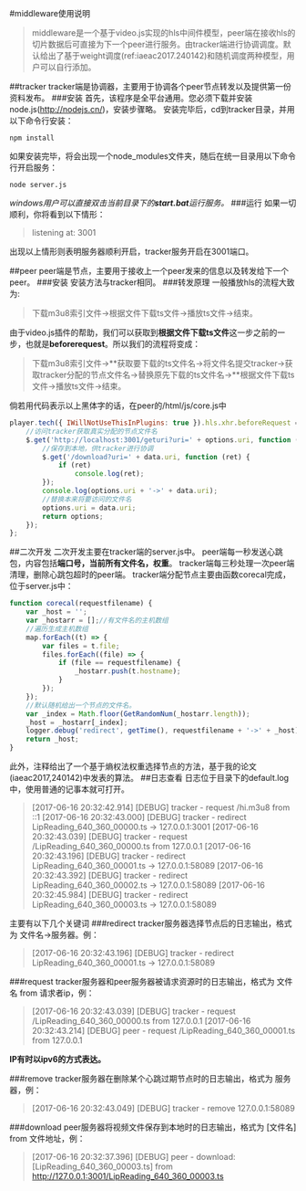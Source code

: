 #middleware使用说明
>middleware是一个基于video.js实现的hls中间件模型，peer端在接收hls的切片数据后可直接为下一个peer进行服务。由tracker端进行协调调度。默认给出了基于weight调度(ref:iaeac2017.240142)和随机调度两种模型，用户可以自行添加。

##tracker
tracker端是协调器，主要用于协调各个peer节点转发以及提供第一份资料发布。
###安装
首先，该程序是全平台通用。您必须下载并安装node.js(http://nodejs.cn/)，安装步骤略。
安装完毕后，cd到tracker目录，并用以下命令行安装：
```
npm install
```
如果安装完毕，将会出现一个node_modules文件夹，随后在统一目录用以下命令行开启服务：
```
node server.js
```
*windows用户可以直接双击当前目录下的**start.bat**运行服务。*
###运行
如果一切顺利，你将看到以下情形：
>listening at: 3001

出现以上情形则表明服务器顺利开启，tracker服务开启在3001端口。

##peer
peer端是节点，主要用于接收上一个peer发来的信息以及转发给下一个peer。
###安装
安装方法与tracker相同。
###转发原理
一般播放hls的流程大致为:
>下载m3u8索引文件->根据文件下载ts文件->播放ts文件->结束。

由于video.js插件的帮助，我们可以获取到**根据文件下载ts文件**这一步之前的一步，也就是**beforerequest**。所以我们的流程将变成：
>下载m3u8索引文件->**获取要下载的ts文件名->将文件名提交tracker->获取tracker分配的节点文件名->替换原先下载的ts文件名->**根据文件下载ts文件->播放ts文件->结束。

倘若用代码表示以上黑体字的话，在peer的/html/js/core.js中
```js
player.tech({ IWillNotUseThisInPlugins: true }).hls.xhr.beforeRequest = function (options) {
    //访问tracker获取真实分配的节点文件名
    $.get('http://localhost:3001/geturi?uri=' + options.uri, function (data) {
        //保存到本地，供tracker进行协调
        $.get('/download?uri=' + data.uri, function (ret) {
            if (ret)
                console.log(ret);
        });
        console.log(options.uri + '->' + data.uri);
        //替换本来将要访问的文件名
        options.uri = data.uri;
        return options;
    });
};
```

##二次开发
二次开发主要在tracker端的server.js中。
peer端每一秒发送心跳包，内容包括**端口号，当前所有文件名，权重**。
tracker端每三秒处理一次peer端清理，删除心跳包超时的peer端。
tracker端分配节点主要由函数corecal完成，位于server.js中：
```js
function corecal(requestfilename) {
    var _host = '';
    var _hostarr = [];//有文件名的主机数组
    //遍历生成主机数组
    map.forEach((t) => {
        var files = t.file;
        files.forEach((file) => {
            if (file == requestfilename) {
                _hostarr.push(t.hostname);
            }
        });
    });
    //默认随机给出一个节点的文件名。
    var _index = Math.floor(GetRandomNum(_hostarr.length));
    _host = _hostarr[_index];
    logger.debug('redirect', getTime(), requestfilename + '->' + _host);
    return _host;
}
```
此外，注释给出了一个基于熵权法权重选择节点的方法，基于我的论文(iaeac2017,240142)中发表的算法。
##日志查看
日志位于目录下的default.log中，使用普通的记事本就可打开。
>[2017-06-16 20:32:42.914] [DEBUG] tracker - request /hi.m3u8 from ::1
[2017-06-16 20:32:43.000] [DEBUG] tracker - redirect LipReading_640_360_00000.ts -> 127.0.0.1:3001
[2017-06-16 20:32:43.039] [DEBUG] tracker - request /LipReading_640_360_00000.ts from 127.0.0.1
[2017-06-16 20:32:43.196] [DEBUG] tracker - redirect LipReading_640_360_00001.ts -> 127.0.0.1:58089
[2017-06-16 20:32:43.392] [DEBUG] tracker - redirect LipReading_640_360_00002.ts -> 127.0.0.1:58089
[2017-06-16 20:32:45.984] [DEBUG] tracker - redirect LipReading_640_360_00003.ts -> 127.0.0.1:58089

主要有以下几个关键词
###redirect
tracker服务器选择节点后的日志输出，格式为 文件名->服务器。例：
>[2017-06-16 20:32:43.196] [DEBUG] tracker - redirect LipReading_640_360_00001.ts -> 127.0.0.1:58089

###request
tracker服务器和peer服务器被请求资源时的日志输出，格式为 文件名 from 请求者ip，例：
>[2017-06-16 20:32:43.039] [DEBUG] tracker - request /LipReading_640_360_00000.ts from 127.0.0.1
>[2017-06-16 20:32:43.214] [DEBUG] peer - request /LipReading_640_360_00001.ts from 127.0.0.1

**IP有时以ipv6的方式表达。**

###remove
tracker服务器在删除某个心跳过期节点时的日志输出，格式为 服务器，例：
>[2017-06-16 20:32:43.049] [DEBUG] tracker - remove 127.0.0.1:58089

###download
peer服务器将视频文件保存到本地时的日志输出，格式为 [文件名] from 文件地址，例：
>[2017-06-16 20:32:37.396] [DEBUG] peer - download: [LipReading_640_360_00003.ts] from http://127.0.0.1:3001/LipReading_640_360_00003.ts